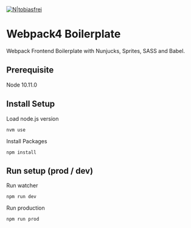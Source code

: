 [![N|tobiasfrei](http://tobiasfrei.ch/github/webpack-boilerplate/header-2.jpg)](https://tobiasfrei.ch)

# Webpack4 Boilerplate
Webpack Frontend Boilerplate with Nunjucks, Sprites, SASS and Babel.

## Prerequisite
Node 10.11.0

## Install Setup
Load node.js version
```
nvm use
```

Install Packages
```
npm install
```

## Run setup (prod / dev)
Run watcher
```
npm run dev
```

Run production
```
npm run prod
```